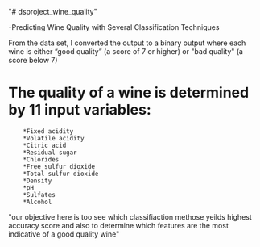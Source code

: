 "# dsproject_wine_quality" 

-Predicting Wine Quality with Several Classification Techniques

From the data set, I converted the output to a binary output where each wine is either “good quality” (a score of 7 or higher) or "bad quality" (a score below 7)

# The quality of a wine is determined by 11 input variables:

        *Fixed acidity
        *Volatile acidity
        *Citric acid
        *Residual sugar
        *Chlorides
        *Free sulfur dioxide
        *Total sulfur dioxide
        *Density
        *pH
        *Sulfates
        *Alcohol

"our objective here is too see which classifiaction methose yeilds highest accuracy score and also to determine which features are the most indicative of a good quality wine"
